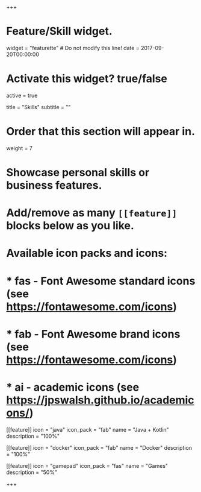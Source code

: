 +++
# Feature/Skill widget.
widget = "featurette"  # Do not modify this line!
date = 2017-09-20T00:00:00

# Activate this widget? true/false
active = true

title = "Skills"
subtitle = ""

# Order that this section will appear in.
weight = 7

# Showcase personal skills or business features.
#
# Add/remove as many `[[feature]]` blocks below as you like.
#
# Available icon packs and icons:
# * fas - Font Awesome standard icons (see https://fontawesome.com/icons)
# * fab - Font Awesome brand icons (see https://fontawesome.com/icons)
# * ai - academic icons (see https://jpswalsh.github.io/academicons/)

[[feature]]
  icon = "java"
  icon_pack = "fab"
  name = "Java + Kotlin"
  description = "100%"

[[feature]]
  icon = "docker"
  icon_pack = "fab"
  name = "Docker"
  description = "100%"  

[[feature]]
  icon = "gamepad"
  icon_pack = "fas"
  name = "Games"
  description = "50%"

+++
